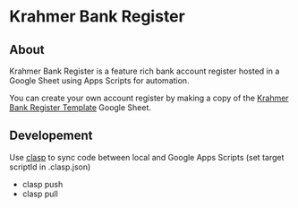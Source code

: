 # Krahmer Bank Register

## About
Krahmer Bank Register is a feature rich bank account register hosted in a Google Sheet using Apps Scripts for automation.

You can create your own account register by making a copy of the [Krahmer Bank Register Template](https://docs.google.com/spreadsheets/d/1xSGI6Ec99Hxuw92dOjz7CLT3TAgQgNCNF7RCTRc5Ix8) Google Sheet.

## Developement
Use [clasp](https://github.com/google/clasp) to sync code between local and Google Apps Scripts (set target scriptId in .clasp.json)
  - clasp push
  - clasp pull
